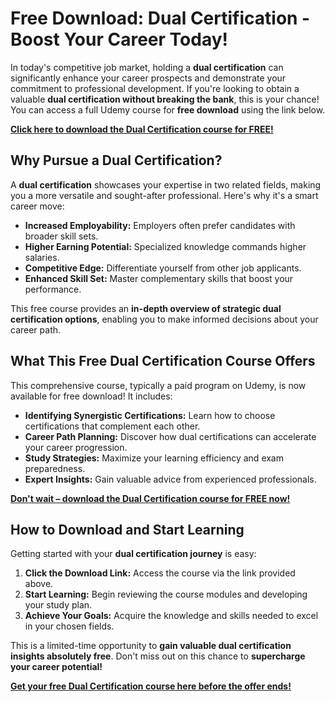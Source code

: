 # Free Download: Dual Certification - Boost Your Career Today!

In today's competitive job market, holding a **dual certification** can significantly enhance your career prospects and demonstrate your commitment to professional development. If you're looking to obtain a valuable **dual certification without breaking the bank**, this is your chance! You can access a full Udemy course for **free download** using the link below.

[**Click here to download the Dual Certification course for FREE!**](https://udemywork.com/dual-certification)

## Why Pursue a Dual Certification?

A **dual certification** showcases your expertise in two related fields, making you a more versatile and sought-after professional. Here's why it's a smart career move:

*   **Increased Employability:** Employers often prefer candidates with broader skill sets.
*   **Higher Earning Potential:** Specialized knowledge commands higher salaries.
*   **Competitive Edge:** Differentiate yourself from other job applicants.
*   **Enhanced Skill Set:** Master complementary skills that boost your performance.

This free course provides an **in-depth overview of strategic dual certification options**, enabling you to make informed decisions about your career path.

## What This Free Dual Certification Course Offers

This comprehensive course, typically a paid program on Udemy, is now available for free download! It includes:

*   **Identifying Synergistic Certifications:** Learn how to choose certifications that complement each other.
*   **Career Path Planning:** Discover how dual certifications can accelerate your career progression.
*   **Study Strategies:** Maximize your learning efficiency and exam preparedness.
*   **Expert Insights:** Gain valuable advice from experienced professionals.

[**Don't wait – download the Dual Certification course for FREE now!**](https://udemywork.com/dual-certification)

## How to Download and Start Learning

Getting started with your **dual certification journey** is easy:

1.  **Click the Download Link:** Access the course via the link provided above.
2.  **Start Learning:** Begin reviewing the course modules and developing your study plan.
3.  **Achieve Your Goals:** Acquire the knowledge and skills needed to excel in your chosen fields.

This is a limited-time opportunity to **gain valuable dual certification insights absolutely free**. Don't miss out on this chance to **supercharge your career potential!**

[**Get your free Dual Certification course here before the offer ends!**](https://udemywork.com/dual-certification)
